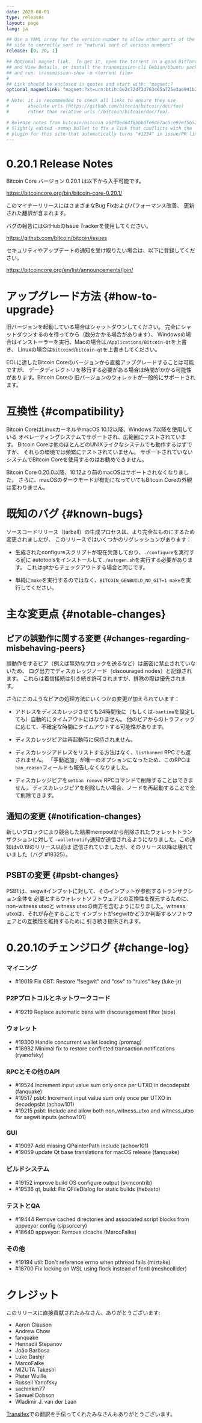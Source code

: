 ```yaml
---
date: 2020-08-01
type: releases
layout: page
lang: ja

## Use a YAML array for the version number to allow other parts of the
## site to correctly sort in "natural sort of version numbers"
release: [0, 20, 1]

## Optional magnet link.  To get it, open the torrent in a good BitTorrent client
## and View Details, or install the transmission-cli Debian/Ubuntu package
## and run: transmission-show -m <torrent file>
#
## Link should be enclosed in quotes and start with: "magnet:?
optional_magnetlink: "magnet:?xt=urn:btih:6e2c72d73d763465a725e3ae941b2b937edd0300&dn=bitcoin-core-0.20.1&tr=https%3A%2F%2Fopenbittorrent.com%2F&tr=udp%3A%2F%2Ftracker.openbittorrent.com%3A80&tr=udp%3A%2F%2Ftracker.opentrackr.org%3A1337%2Fannounce&tr=udp%3A%2F%2Ftracker.coppersurfer.tk%3A6969%2Fannounce&tr=udp%3A%2F%2Ftracker.leechers-paradise.org%3A6969%2Fannounce&tr=udp%3A%2F%2Fexplodie.org%3A6969%2Fannounce&tr=udp%3A%2F%2Ftracker.torrent.eu.org%3A451%2Fannounce&tr=udp%3A%2F%2Ftracker.bitcoin.sprovoost.nl%3A6969"

# Note: it is recommended to check all links to ensure they use
#       absolute urls (https://github.com/bitcoin/bitcoin/doc/foo)
#       rather than relative urls (/bitcoin/bitcoin/doc/foo).

# Release notes from bitcoin/bitcoin a62f0ed64f8bbbdfe6467ac5ce92ef5b5222d1bd
# Slightly edited -asmap bullet to fix a link that conflicts with the
# plugin for this site that automatically turns "#1234" in issue/PR links
---
```

0.20.1 Release Notes
====================

Bitcoin Core バージョン 0.20.1 は以下から入手可能です。

  <https://bitcoincore.org/bin/bitcoin-core-0.20.1/>

このマイナーリリースにはさまざまなBug Fixおよびパフォーマンス改善、
更新された翻訳が含まれます。

バグの報告にはGitHubのIssue Trackerを使用してください。

  <https://github.com/bitcoin/bitcoin/issues>

セキュリティやアップデートの通知を受け取りたい場合は、以下に登録してください。

  <https://bitcoincore.org/en/list/announcements/join/>

アップグレード方法 {#how-to-upgrade}
==============

旧バージョンを起動している場合はシャットダウンしてください。
完全にシャットダウンするのを待ってから（数分かかる場合があります）、
Windowsの場合はインストーラーを実行、Macの場合は`/Applications/Bitcoin-Qt`を上書き、
Linuxの場合は`bitcoind`/`bitcoin-qt`を上書きしてください。

EOLに達したBitcoin Coreのバージョンから直接アップグレードすることは可能ですが、
データディレクトリを移行する必要がある場合は時間がかかる可能性があります。Bitcoin Coreの
旧バージョンのウォレットが一般的にサポートされます。

互換性 {#compatibility}
==============

Bitcoin CoreはLinuxカーネルやmacOS 10.12以降、Windows 7以降を使用している
オペレーティングシステムでサポートされ、広範囲にテストされています。
Bitcoin Coreは他のほとんどのUNIXライクなシステムでも動作するはずですが、
それらの環境では頻繁にテストされていません。
サポートされていないシステムでBitcoin Coreを使用するのはお勧めできません。

Bitcoin Core 0.20.0以降、10.12より前のmacOSはサポートされなくなりました。
さらに、macOSのダークモードが有効になっていてもBitcoin Coreの外観は変わりません。

既知のバグ {#known-bugs}
==========

ソースコードリリース（tarball）の生成プロセスは、より完全なものにするため変更されましたが、
このリリースではいくつかのリグレッションがあります：

- 生成されたconfigureスクリプトが現在欠落しており、`./configure`を実行する前に
  autotoolsをインストールして`./autogen.sh`を実行する必要があります。
  これはgitからチェックアウトする場合と同じです。

- 単純に`make`を実行するのではなく、`BITCOIN_GENBUILD_NO_GIT=1 make`を実行してください。

主な変更点 {#notable-changes}
===============

ピアの誤動作に関する変更 {#changes-regarding-misbehaving-peers}
-----------------------------------

誤動作をするピア（例えば無効なブロックを送るなど）は厳密に禁止されていないため、
ログ出力でディスカレッジノード（discouraged nodes）と記録されます。
これらは着信接続は引き続き許可されますが、排除の際は優先されます。

さらにこのようなピアの処理方法にいくつかの変更が加えられています：

- アドレスをディスカレッジさせても24時間後に（もしくは`-bantime`を設定しても）自動的にタイムアウトにはなりません。
  他のピアからのトラフィックに応じて、不確定な時間にタイムアウトする可能性があります。

- ディスカレッジピアは再起動時に保持されません。

- ディスカレッジアドレスをリストする方法はなく、`listbanned` RPCでも返されません。
  「手動追加」が唯一のオプションになったため、このRPCは`ban_reason`フィールドも報告しなくなりました。
  
- ディスカレッジピアを`setban remove` RPCコマンドで削除することはできません。
  ディスカレッジピアを削除したい場合、ノードを再起動することで全て削除できます。

通知の変更 {#notification-changes}
--------------------

新しいブロックにより競合した結果mempoolから削除されたウォレットトランザクションに対して
`-walletnotify`通知が送信されるようになりました。この通知はv0.19のリリース以前は
送信されていましたが、そのリリース以降は壊れていました（バグ #18325）。

PSBTの変更 {#psbt-changes}
------------

PSBTは、segwitインプットに対して、そのインプットが参照するトランザクション全体を
必要とするウォレットソフトウェアとの互換性を復元するために、non-witness utxoと
witness utxoの両方を含むようになりました。witness utxoは、それが存在することで
インプットがsegwitかどうか判断するソフトウェアとの互換性を維持するために
引き続き提供されます。

0.20.1のチェンジログ {#change-log}
=================

### マイニング

- #19019 Fix GBT: Restore "!segwit" and "csv" to "rules" key (luke-jr)

### P2Pプロトコルとネットワークコード

- #19219 Replace automatic bans with discouragement filter (sipa)

### ウォレット

- #19300 Handle concurrent wallet loading (promag)
- #18982 Minimal fix to restore conflicted transaction notifications (ryanofsky)

### RPCとその他のAPI

- #19524 Increment input value sum only once per UTXO in decodepsbt (fanquake)
- #19517 psbt: Increment input value sum only once per UTXO in decodepsbt (achow101)
- #19215 psbt: Include and allow both non_witness_utxo and witness_utxo for segwit inputs (achow101)

### GUI

- #19097 Add missing QPainterPath include (achow101)
- #19059 update Qt base translations for macOS release (fanquake)

### ビルドシステム

- #19152 improve build OS configure output (skmcontrib)
- #19536 qt, build: Fix QFileDialog for static builds (hebasto)

### テストとQA

- #19444 Remove cached directories and associated script blocks from appveyor config (sipsorcery)
- #18640 appveyor: Remove clcache (MarcoFalke)

### その他

- #19194 util: Don't reference errno when pthread fails (miztake)
- #18700 Fix locking on WSL using flock instead of fcntl (meshcollider)

クレジット
=======

このリリースに直接貢献されたみなさん、ありがとうございます:

- Aaron Clauson
- Andrew Chow
- fanquake
- Hennadii Stepanov
- João Barbosa
- Luke Dashjr
- MarcoFalke
- MIZUTA Takeshi
- Pieter Wuille
- Russell Yanofsky
- sachinkm77
- Samuel Dobson
- Wladimir J. van der Laan

[Transifex](https://www.transifex.com/bitcoin/bitcoin/)での翻訳を手伝ってくれたみなさんもありがとうございます。
